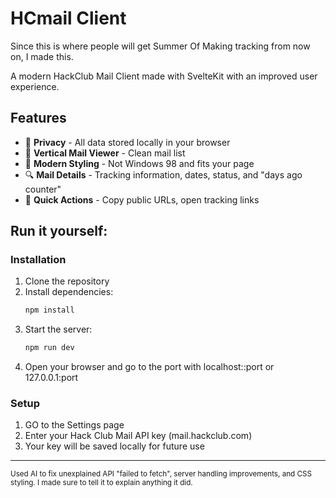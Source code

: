 # HCmail Client

Since this is where people will get Summer Of Making tracking from now on, I made this.

A modern HackClub Mail Client made with SvelteKit with an improved user experience.

## Features

- 📧 **Privacy** - All data stored locally in your browser
- 📱 **Vertical Mail Viewer** - Clean mail list
- 🎨 **Modern Styling** - Not Windows 98 and fits your page
- 🔍 **Mail Details** - Tracking information, dates, status, and "days ago counter"
- 🔗 **Quick Actions** - Copy public URLs, open tracking links

## Run it yourself:

### Installation

1. Clone the repository
2. Install dependencies:
   ```bash
   npm install
   ```
3. Start the server:
   ```bash
   npm run dev
   ```
4. Open your browser and go to the port with localhost::port or 127.0.0.1:port

### Setup

1. GO to the Settings page
2. Enter your Hack Club Mail API key (mail.hackclub.com)
3. Your key will be saved locally for future use

---

<sub>Used AI to fix unexplained API "failed to fetch", server handling improvements, and CSS styling. I made sure to tell it to explain anything it did.</sub>